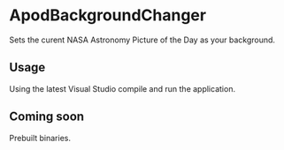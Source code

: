 # ApodBackgroundChanger
Sets the curent NASA Astronomy Picture of the Day as your background.

## Usage
Using the latest Visual Studio compile and run the application.

## Coming soon
Prebuilt binaries.
